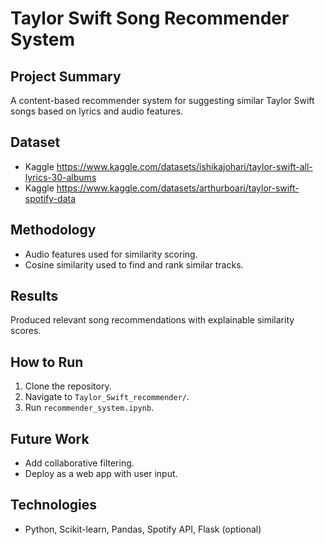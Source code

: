 # Taylor Swift Song Recommender System

## Project Summary
A content-based recommender system for suggesting similar Taylor Swift songs based on lyrics and audio features.

## Dataset
 - Kaggle https://www.kaggle.com/datasets/ishikajohari/taylor-swift-all-lyrics-30-albums 
 - Kaggle https://www.kaggle.com/datasets/arthurboari/taylor-swift-spotify-data

## Methodology
- Audio features used for similarity scoring.
- Cosine similarity used to find and rank similar tracks.

## Results
Produced relevant song recommendations with explainable similarity scores.

## How to Run
1. Clone the repository.
2. Navigate to `Taylor_Swift_recommender/`.
3. Run `recommender_system.ipynb`.

## Future Work
- Add collaborative filtering.
- Deploy as a web app with user input.

## Technologies
- Python, Scikit-learn, Pandas, Spotify API, Flask (optional)
